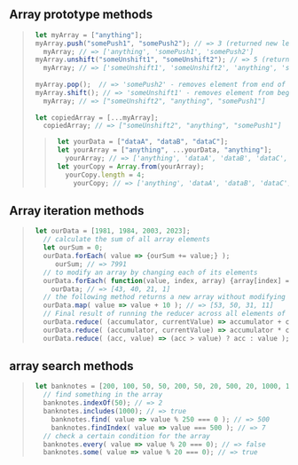 ## Array prototype methods

> ```javascript
>  let myArray = ["anything"];
>  myArray.push("somePush1", "somePush2"); // => 3 (returned new length) & adding data to the end of the array
>    myArray; // => ['anything', 'somePush1', 'somePush2']
>  myArray.unshift("someUnshift1", "someUnshift2"); // => 5 (returned new length) & adding data to the begin of the array
>    myArray; // => ['someUnshift1', 'someUnshift2', 'anything', 'somePush1', 'somePush2']
>    
>  myArray.pop();  // => 'somePush2' - removes element from end of array and returns it
>  myArray.shift(); // => 'someUnshift1' - removes element from begin of array and returns it
>    myArray; // => ["someUnshift2", "anything", "somePush1"]
>    
>  let copiedArray = [...myArray];
>    copiedArray; // => ["someUnshift2", "anything", "somePush1"]
> ```
> > ```javascript   
> >  let yourData = ["dataA", "dataB", "dataC"];
> >  let yourArray = ["anything", ...yourData, "anything"];
> >    yourArray; // => ['anything', 'dataA', 'dataB', 'dataC', 'anything']
> >  let yourCopy = Array.from(yourArray);
> >    yourCopy.length = 4;
> >      yourCopy; // => ['anything', 'dataA', 'dataB', 'dataC']
> > ```

## Array iteration methods

> ```javascript
>  let ourData = [1981, 1984, 2003, 2023];
>    // calculate the sum of all array elements
>    let ourSum = 0;
>    ourData.forEach( value => {ourSum += value;} );
>       ourSum; // => 7991
>    // to modify an array by changing each of its elements
>    ourData.forEach( function(value, index, array) {array[index] = 2024 - value;} );
>      ourData; // => [43, 40, 21, 1]
>    // the following method returns a new array without modifying the original array
>    ourData.map( value => value + 10 ); // => [53, 50, 31, 11]
>    // Final result of running the reducer across all elements of the array is a single value.
>    ourData.reduce( (accumulator, currentValue) => accumulator + currentValue, 0 ); // => 7991
>    ourData.reduce( (accumulator, currentValue) => accumulator * currentValue, 1 ); // => 15925862998976
>    ourData.reduce( (acc, value) => (acc > value) ? acc : value ); // => 2023
> ```

## array search methods

>  ```javascript 
>   let banknotes = [200, 100, 50, 50, 200, 50, 20, 500, 20, 1000, 100];
>     // find something in the array
>     banknotes.indexOf(50); // => 2
>     banknotes.includes(1000); // => true
>       banknotes.find( value => value % 250 === 0 ); // => 500
>       banknotes.findIndex( value => value === 500 ); // => 7
>     // check a certain condition for the array
>     banknotes.every( value => value % 20 === 0); // => false
>     banknotes.some( value => value % 20 === 0); // => true
>  ```













